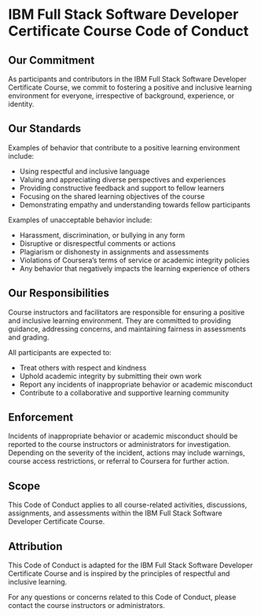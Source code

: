 # IBM Full Stack Software Developer Certificate Course Code of Conduct

## Our Commitment

As participants and contributors in the IBM Full Stack Software Developer Certificate Course, we commit to fostering a positive and inclusive learning environment for everyone, irrespective of background, experience, or identity.

## Our Standards

Examples of behavior that contribute to a positive learning environment include:

- Using respectful and inclusive language
- Valuing and appreciating diverse perspectives and experiences
- Providing constructive feedback and support to fellow learners
- Focusing on the shared learning objectives of the course
- Demonstrating empathy and understanding towards fellow participants

Examples of unacceptable behavior include:

- Harassment, discrimination, or bullying in any form
- Disruptive or disrespectful comments or actions
- Plagiarism or dishonesty in assignments and assessments
- Violations of Coursera’s terms of service or academic integrity policies
- Any behavior that negatively impacts the learning experience of others

## Our Responsibilities

Course instructors and facilitators are responsible for ensuring a positive and inclusive learning environment. They are committed to providing guidance, addressing concerns, and maintaining fairness in assessments and grading.

All participants are expected to:

- Treat others with respect and kindness
- Uphold academic integrity by submitting their own work
- Report any incidents of inappropriate behavior or academic misconduct
- Contribute to a collaborative and supportive learning community

## Enforcement

Incidents of inappropriate behavior or academic misconduct should be reported to the course instructors or administrators for investigation. Depending on the severity of the incident, actions may include warnings, course access restrictions, or referral to Coursera for further action.

## Scope

This Code of Conduct applies to all course-related activities, discussions, assignments, and assessments within the IBM Full Stack Software Developer Certificate Course.

## Attribution

This Code of Conduct is adapted for the IBM Full Stack Software Developer Certificate Course and is inspired by the principles of respectful and inclusive learning.

For any questions or concerns related to this Code of Conduct, please contact the course instructors or administrators.
